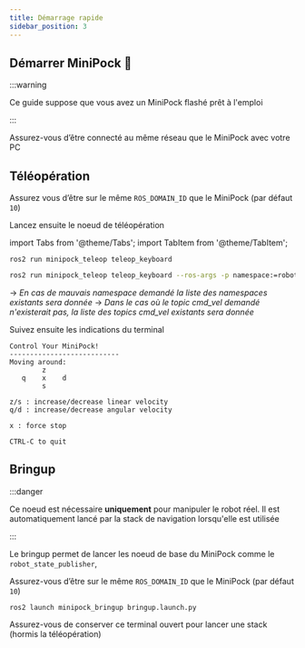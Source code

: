 ```yaml
---
title: Démarrage rapide
sidebar_position: 3
---
```


## Démarrer MiniPock 🚀

:::warning

Ce guide suppose que vous avez un MiniPock flashé prêt à l'emploi

:::

Assurez-vous d’être connecté au même réseau que le MiniPock avec votre PC

## Téléopération

Assurez vous d’être sur le même `ROS_DOMAIN_ID` que le MiniPock (par défaut `10`)

Lancez ensuite le noeud de téléopération

import Tabs from '@theme/Tabs';
import TabItem from '@theme/TabItem';

<Tabs>
<TabItem value="standalone" label="Robot Unique" default>

```shell
ros2 run minipock_teleop teleop_keyboard
```

</TabItem>

<TabItem value="multiple" label="Plusieurs robots">

```bash
ros2 run minipock_teleop teleop_keyboard --ros-args -p namespace:=robot_namespace/
```
-> *En cas de mauvais namespace demandé la liste des namespaces existants sera donnée*
-> *Dans le cas où le topic cmd_vel demandé n'existerait pas, la liste des topics cmd_vel existants sera donnée*


</TabItem>

</Tabs>

Suivez ensuite les indications du terminal

```shell
Control Your MiniPock!
---------------------------
Moving around:
        z
   q    x    d
        s

z/s : increase/decrease linear velocity
q/d : increase/decrease angular velocity

x : force stop

CTRL-C to quit
```

## Bringup

:::danger

Ce noeud est nécessaire **uniquement** pour manipuler le robot réel. Il est automatiquement lancé par la stack de navigation lorsqu'elle est utilisée

:::

Le bringup permet de lancer les noeud de base du MiniPock comme le `robot_state_publisher`,

Assurez-vous d’être sur le même `ROS_DOMAIN_ID` que le MiniPock (par défaut `10`)

```shell
ros2 launch minipock_bringup bringup.launch.py
```

Assurez-vous de conserver ce terminal ouvert pour lancer une stack (hormis la téléopération)

